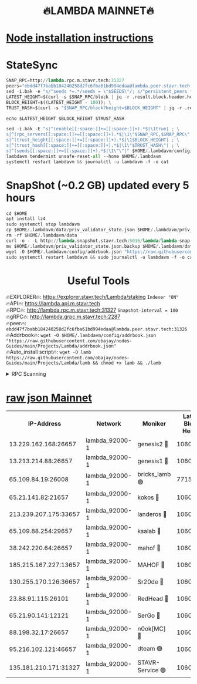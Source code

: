 <h1 align="center"> 🔥LAMBDA MAINNET🔥</h1>


[Node installation instructions](https://github.com/obajay/nodes-Guides/tree/main/Projects/Lambda)
=


# StateSync
```python
SNAP_RPC=http://lambda.rpc.m.stavr.tech:31327
peers="ebdd47f7babb184240258d2fc6fba61bd994edaa@lambda.peer.stavr.tech:31326" 
sed -i.bak -e "s/^seeds *=.*/seeds = \"$SEEDS\"/; s/^persistent_peers *=.*/persistent_peers = \"$PEERS\"/" $HOME/.lambdavm/config/config.toml
LATEST_HEIGHT=$(curl -s $SNAP_RPC/block | jq -r .result.block.header.height); \
BLOCK_HEIGHT=$((LATEST_HEIGHT - 100)); \
TRUST_HASH=$(curl -s "$SNAP_RPC/block?height=$BLOCK_HEIGHT" | jq -r .result.block_id.hash)

echo $LATEST_HEIGHT $BLOCK_HEIGHT $TRUST_HASH

sed -i.bak -E "s|^(enable[[:space:]]+=[[:space:]]+).*$|\1true| ; \
s|^(rpc_servers[[:space:]]+=[[:space:]]+).*$|\1\"$SNAP_RPC,$SNAP_RPC\"| ; \
s|^(trust_height[[:space:]]+=[[:space:]]+).*$|\1$BLOCK_HEIGHT| ; \
s|^(trust_hash[[:space:]]+=[[:space:]]+).*$|\1\"$TRUST_HASH\"| ; \
s|^(seeds[[:space:]]+=[[:space:]]+).*$|\1\"\"|" $HOME/.lambdavm/config/config.toml
lambdavm tendermint unsafe-reset-all --home $HOME/.lambdavm
systemctl restart lambdavm && journalctl -u lambdavm -f -o cat

```
# SnapShot (~0.2 GB) updated every 5 hours
```python
cd $HOME
apt install lz4
sudo systemctl stop lambdavm
cp $HOME/.lambdavm/data/priv_validator_state.json $HOME/.lambdavm/priv_validator_state.json.backup
rm -rf $HOME/.lambdavm/data
curl -o - -L http://lambda.snapshot.stavr.tech:5016/lambda/lambda-snap.tar.lz4 | lz4 -c -d - | tar -x -C $HOME/.lambdavm --strip-components 2
mv $HOME/.lambdavm/priv_validator_state.json.backup $HOME/.lambdavm/data/priv_validator_state.json
wget -O $HOME/.lambdavm/config/addrbook.json "https://raw.githubusercontent.com/obajay/nodes-Guides/main/Projects/Lambda/addrbook.json"
sudo systemctl restart lambdavm && sudo journalctl -u lambdavm -f -o cat
```
 <h1 align="center"> Useful Tools</h1>

🔥EXPLORER🔥:      https://explorer.stavr.tech/Lambda/staking	        `Indexer "ON"` \
🔥API🔥: 			 		 https://lambda.api.m.stavr.tech \
🔥RPC🔥:           http://lambda.rpc.m.stavr.tech:31327	              `Snapshot-interval = 100` \
🔥gRPC🔥:          http://lambda.grpc.m.stavr.tech:2287 \
🔥peer🔥:					 `ebdd47f7babb184240258d2fc6fba61bd994edaa@lambda.peer.stavr.tech:31326` \
🔥Addrbook🔥:    ```wget -O $HOME/.lambdavm/config/addrbook.json "https://raw.githubusercontent.com/obajay/nodes-Guides/main/Projects/Lambda/addrbook.json"``` \
🔥Auto_install script🔥: ```wget -O lamb https://raw.githubusercontent.com/obajay/nodes-Guides/main/Projects/Lambda/lamb && chmod +x lamb && ./lamb```


<details>
<summary>RPC Scanning</summary>

<h2 align="center"> We scan nodes in real time every 4 hours. And we provide the final result of RPC endpoints.
We cannot influence the operation of these nodes in any way. </h2>


```python
If Voting Power is higher than 0 --> then the Node is a validator of the network and may be subject to attack and be a potential threat to the chain.
```
```python
We marked such validators with a red symbol
```

</details>

[raw json Mainnet](https://rpc-check.lambm.stavr.tech/lambm/rpc-lambm-result.json)
=


<table><tr><th>IP-Address</th><th>Network</th><th>Moniker</th><th>Latest Block Height</th><th>Earliest Block Height</th><th>Catching Up</th><th>Tx Index</th><th>Voting Power</th><th>Scan Time</th></tr><tr><td>13.229.162.168:26657</td><td>lambda_92000-1</td><td>genesis2 🔴</td><td>10609550</td><td>1</td><td>False</td><td>on</td><td>16646650</td><td>2023-12-18T07:06:39.010918820UTC</td></tr><tr><td>13.213.214.88:26657</td><td>lambda_92000-1</td><td>genesis1 🔴</td><td>10609550</td><td>1</td><td>False</td><td>on</td><td>107835</td><td>2023-12-18T07:06:43.358917906UTC</td></tr><tr><td>65.109.84.19:26008</td><td>lambda_92000-1</td><td>bricks_lamb 🟢</td><td>7715743</td><td>7581001</td><td>False</td><td>on</td><td>0</td><td>2023-12-18T07:06:54.767711462UTC</td></tr><tr><td>65.21.141.82:21657</td><td>lambda_92000-1</td><td>kokos 🔴</td><td>10609551</td><td>7716001</td><td>False</td><td>off</td><td>546765</td><td>2023-12-18T07:06:45.779138976UTC</td></tr><tr><td>213.239.207.175:33657</td><td>lambda_92000-1</td><td>landeros 🔴</td><td>10609548</td><td>8136001</td><td>False</td><td>off</td><td>936691</td><td>2023-12-18T07:06:33.352011794UTC</td></tr><tr><td>65.109.88.254:29657</td><td>lambda_92000-1</td><td>ksalab 🔴</td><td>10609552</td><td>8715001</td><td>False</td><td>on</td><td>503122</td><td>2023-12-18T07:06:48.796897165UTC</td></tr><tr><td>38.242.220.64:26657</td><td>lambda_92000-1</td><td>mahof 🔴</td><td>10609546</td><td>10131001</td><td>False</td><td>off</td><td>770350</td><td>2023-12-18T07:06:28.669616240UTC</td></tr><tr><td>185.215.167.227:13657</td><td>lambda_92000-1</td><td>MAHOF 🔴</td><td>10609550</td><td>10134001</td><td>False</td><td>on</td><td>2051510</td><td>2023-12-18T07:06:42.392616457UTC</td></tr><tr><td>130.255.170.126:36657</td><td>lambda_92000-1</td><td>Sr20de 🔴</td><td>10609548</td><td>10353001</td><td>False</td><td>off</td><td>671446</td><td>2023-12-18T07:06:33.795673520UTC</td></tr><tr><td>23.88.91.115:26101</td><td>lambda_92000-1</td><td>RedHead 🔴</td><td>10609548</td><td>10509548</td><td>False</td><td>off</td><td>553202</td><td>2023-12-18T07:06:34.020293276UTC</td></tr><tr><td>65.21.90.141:12121</td><td>lambda_92000-1</td><td>SerGo 🔴</td><td>10609552</td><td>10509552</td><td>False</td><td>off</td><td>10549659</td><td>2023-12-18T07:06:49.150709811UTC</td></tr><tr><td>88.198.32.17:26657</td><td>lambda_92000-1</td><td>n0ok[MC] 🔴</td><td>10609552</td><td>10509552</td><td>False</td><td>off</td><td>1578630</td><td>2023-12-18T07:06:54.318851954UTC</td></tr><tr><td>95.216.102.121:46657</td><td>lambda_92000-1</td><td>dteam 🟢</td><td>10609551</td><td>10598501</td><td>False</td><td>off</td><td>0</td><td>2023-12-18T07:06:48.466588160UTC</td></tr><tr><td>135.181.210.171:31327</td><td>lambda_92000-1</td><td>STAVR-Service 🟢</td><td>10609551</td><td>10608701</td><td>False</td><td>on</td><td>0</td><td>2023-12-18T07:06:48.156078004UTC</td></tr></table>
